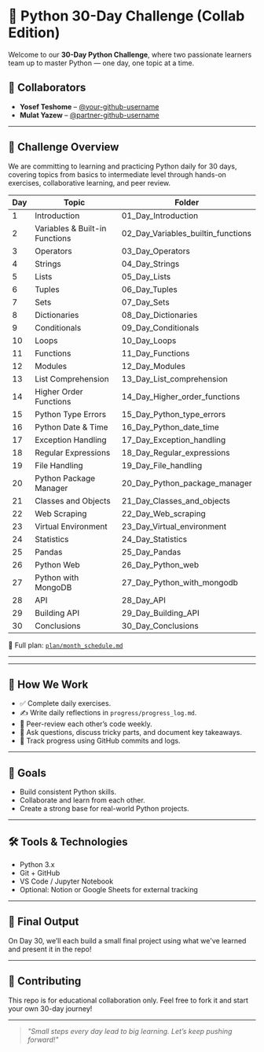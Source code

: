 # 🐍 Python 30-Day Challenge (Collab Edition)

Welcome to our **30-Day Python Challenge**, where two passionate learners team up to master Python — one day, one topic at a time.

## 👥 Collaborators
- **Yosef Teshome** – [@your-github-username](https://github.com/jossieT)
- **Mulat Yazew** – [@partner-github-username](https://github.com/MulatYazew)

---

## 📅 Challenge Overview

We are committing to learning and practicing Python daily for 30 days, covering topics from basics to intermediate level through hands-on exercises, collaborative learning, and peer review.

| Day | Topic                        | Folder                  |
|-----|------------------------------|-------------------------|
| 1   | Introduction                 | 01_Day_Introduction     |
| 2   | Variables & Built-in Functions| 02_Day_Variables_builtin_functions|
| 3   | Operators                    | 03_Day_Operators        |
| 4   | Strings                      | 04_Day_Strings          |
| 5   | Lists                        | 05_Day_Lists            |
| 6   | Tuples                       | 06_Day_Tuples           |
| 7   | Sets                         | 07_Day_Sets             |
| 8   | Dictionaries                 | 08_Day_Dictionaries     |
| 9   | Conditionals                 | 09_Day_Conditionals     |
| 10  | Loops                        | 10_Day_Loops            |
| 11  | Functions                    | 11_Day_Functions        |
| 12  | Modules                      | 12_Day_Modules          |
| 13  | List Comprehension           | 13_Day_List_comprehension|
| 14  | Higher Order Functions       | 14_Day_Higher_order_functions|
| 15  | Python Type Errors           | 15_Day_Python_type_errors|
| 16  | Python Date & Time           | 16_Day_Python_date_time |
| 17  | Exception Handling           | 17_Day_Exception_handling|
| 18  | Regular Expressions          | 18_Day_Regular_expressions|
| 19  | File Handling                | 19_Day_File_handling    |
| 20  | Python Package Manager       | 20_Day_Python_package_manager|
| 21  | Classes and Objects          | 21_Day_Classes_and_objects|
| 22  | Web Scraping                 | 22_Day_Web_scraping     |
| 23  | Virtual Environment          | 23_Day_Virtual_environment|
| 24  | Statistics                   | 24_Day_Statistics       |
| 25  | Pandas                       | 25_Day_Pandas           |
| 26  | Python Web                   | 26_Day_Python_web       |
| 27  | Python with MongoDB          | 27_Day_Python_with_mongodb|
| 28  | API                          | 28_Day_API              |
| 29  | Building API                 | 29_Day_Building_API     |
| 30  | Conclusions                  | 30_Day_Conclusions      |

📄 Full plan: [`plan/month_schedule.md`](./plan/month_schedule.md)

---

---

## 🧠 How We Work

- ✅ Complete daily exercises.
- ✍️ Write daily reflections in `progress/progress_log.md`.
- 🔁 Peer-review each other’s code weekly.
- 💬 Ask questions, discuss tricky parts, and document key takeaways.
- 📌 Track progress using GitHub commits and logs.

---

## 🚀 Goals

- Build consistent Python skills.
- Collaborate and learn from each other.
- Create a strong base for real-world Python projects.

---

## 🛠️ Tools & Technologies

- Python 3.x
- Git + GitHub
- VS Code / Jupyter Notebook
- Optional: Notion or Google Sheets for external tracking

---

## 🌟 Final Output

On Day 30, we’ll each build a small final project using what we've learned and present it in the repo!

---

## 🤝 Contributing

This repo is for educational collaboration only. Feel free to fork it and start your own 30-day journey!

---

> _"Small steps every day lead to big learning. Let’s keep pushing forward!"_
